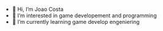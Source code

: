 - 👋 Hi, I’m Joao Costa
- 👀 I’m interested in game developement and programming 
- 🌱 I’m currently learning game develop engeniering 



<!---

--->
